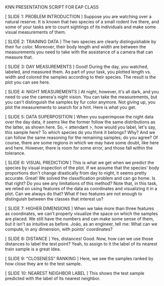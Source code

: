 KNN PRESENTATION SCRIPT FOR EAP CLASS

[ SLIDE 1: PROBLEM INTRODUCTION ]
Suppose you are watching over a natural reserve. It is known that two species of a small rodent live there, and some of your tasks are to count sightings of its individuals and make some visual measurements of them.

[ SLIDE 2: TRAINING DATA ]
The two species are clearly distinguishable by their fur color. Moreover, their body length and width are between the measurements you need to take with the assistance of a camera that can measure that.

[ SLIDE 3: DAY MEASUREMENTS ]
Good! During the day, you watched, labeled, and measured them. As part of your task, you plotted length vs. width and colored the samples according to their species. The result is the plot you can see here.

[ SLIDE 4: NIGHT MEASUREMENTS ]
At night, however, it's all dark, and you need to use the camera's night vision. You can take the measurements, but you can't distinguish the samples by fur color anymore. Not giving up, you plot the measurements to search for a hint. Here is what you get.

[ SLIDE 5: DATA SUPERPOSITION ]
When you superimpose the night data over the day data, it seems like the former follow the same distributions as the latter, as shown here. So, < attendant >, how would you label, let's say, this sample here? To which species do you think it belongs? Why? And we can follow the same reasoning for the remaining samples; do you agree? Of course, there are some regions in which we may have some doubt, like here and here. However, there is room for some error, and those fall within the tolerance.

[ SLIDE 6: VISUAL PREDICTION ]
This is what we get when we predict the species by visual inspection of the plot. If we assume that the species' body proportions don't change drastically from day to night, it seems pretty accurate. Great! We solved the classification problem and can go home. Is that right? Do you see any limitations of this method? Note that, in this task, we relied on using features of the data as coordinates and visualizing it in a plot. Can we always do that? What if two features are not enough to distinguish between the classes that interest us?

[ SLIDE 7: HIGHER DIMENSIONS ]
When we take more than three features as coordinates, we can't properly visualize the space on which the samples are placed. We still have the numbers and can make some sense of them, but it isn't as intuitive as before. João, as an engineer, tell me: What can we compute, in any dimension, with points' coordinates?

[ SLIDE 8: DISTANCE ]
Yes, distances! Good. Now, how can we use those distances to label the test point? Yeah, to assign to it the label of its nearest train sample is a great idea.

[ SLIDE 9: “CLOSENESS” RANKING ]
Here, we see the samples ranked by how close they are to the test sample.

[ SLIDE 10: NEAREST NEIGHBOR LABEL ]
This shows the test sample predicted with the label of its nearest neighbor.